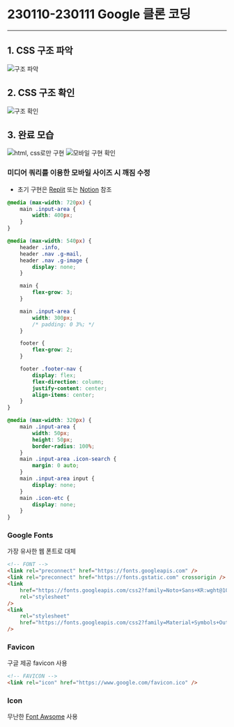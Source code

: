 # 230110-230111 Google 클론 코딩

---

## 1. CSS 구조 파악

![구조 파악](image.png)

## 2. CSS 구조 확인

![구조 확인](image-1.png)

## 3. 완료 모습

![html, css로만 구현](image-2.png)
![모바일 구현 확인](image-3.png)

### 미디어 쿼리를 이용한 모바일 사이즈 시 깨짐 수정

- 초기 구현은 <a href="(https://d01c67be-98c7-416e-ab23-dce592f099ce-00-2souyyah294vt.sisko.repl.co/" tite="Replit 이동" target="_blank">Replit</a> 또는 <a href="(https://teal-catcher-309.notion.site/230110-230111-Google-bede8e5927f8483d873a2f16147f378a?pvs=74" tite="Notion 이동" target="_blank">Notion</a> 참조

```css
@media (max-width: 720px) {
	main .input-area {
		width: 400px;
	}
}

@media (max-width: 540px) {
	header .info,
	header .nav .g-mail,
	header .nav .g-image {
		display: none;
	}

	main {
		flex-grow: 3;
	}

	main .input-area {
		width: 300px;
		/* padding: 0 3%; */
	}

	footer {
		flex-grow: 2;
	}

	footer .footer-nav {
		display: flex;
		flex-direction: column;
		justify-content: center;
		align-items: center;
	}
}

@media (max-width: 320px) {
	main .input-area {
		width: 50px;
		height: 50px;
		border-radius: 100%;
	}
	main .input-area .icon-search {
		margin: 0 auto;
	}
	main .input-area input {
		display: none;
	}
	main .icon-etc {
		display: none;
	}
}
```

### Google Fonts

가장 유사한 웹 폰트로 대체

```html
<!-- FONT -->
<link rel="preconnect" href="https://fonts.googleapis.com" />
<link rel="preconnect" href="https://fonts.gstatic.com" crossorigin />
<link
	href="https://fonts.googleapis.com/css2?family=Noto+Sans+KR:wght@100;300;700&display=swap"
	rel="stylesheet"
/>
<link
	rel="stylesheet"
	href="https://fonts.googleapis.com/css2?family=Material+Symbols+Outlined:opsz,wght,FILL,GRAD@20..48,100..700,0..1,-50..200"
/>
```

### Favicon

구글 제공 favicon 사용

```html
<!-- FAVICON -->
<link rel="icon" href="https://www.google.com/favicon.ico" />
```

### Icon

무난한
<a href="(https://fontawesome.com/" tite="fontawsome 이동" target="_blank">Font Awsome</a> 사용
